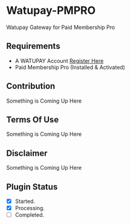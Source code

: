 # Watupay-PMPRO
Watupay Gateway for Paid Membership Pro

## Requirements
- A WATUPAY Account [Register Here](https://dashboard.watu.global/register?referral=103679)
- Paid Membership Pro (Installed & Activated)

## Contribution
Something is Coming Up Here

## Terms Of Use
Something is Coming Up Here

## Disclaimer
Something is Coming Up Here

## Plugin Status
- [x] Started.
- [x] Processing.
- [ ] Completed.
